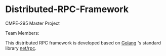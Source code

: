 # Distributed-RPC-Framework
 CMPE-295 Master Project

 Team Members:
        
 This distributed RPC framework is developed based on [Golang](https://github.com/golang/go) 's standard library [net/rpc](https://github.com/golang/go/tree/master/src/net/rpc).